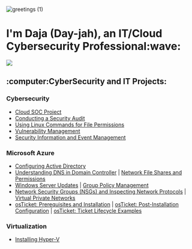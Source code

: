 ![greetings (1)](https://user-images.githubusercontent.com/109401839/212478916-224c7588-ae9d-41bf-ad0f-228ab2e0d110.gif)

<h1>I'm Daja (Day-jah), an IT/Cloud Cybersecurity Professional:wave:</h1>

![](https://komarev.com/ghpvc/?username=dajat&label=Profile%20views&color=blueviolet&style=flat-square)

<h2>:computer:CyberSecurity and IT Projects:</h2>
  
<h3>Cybersecurity</h3>

- [Cloud SOC Project](https://github.com/dajat/cloud_SOC)
- [Conducting a Security Audit](https://github.com/dajat/audit)
- [Using Linux Commands for File Permissions](https://github.com/dajat/linux)
- [Vulnerability Management](https://github.com/dajat/vulnerability-assessment)
- [Security Information and Event Management](https://github.com/dajat/SIEM_tutorial)

<h3>Microsoft Azure</h3>
  
- [Configuring Active Directory](https://github.com/dajat/configure-ad)
- [Understanding DNS in Domain Controller](https://github.com/dajat/DNS-Azure) | [Network File Shares and Permissions](https://github.com/dajat/network-file-share)
- [Windows Server Updates](https://github.com/dajat/ws-updates) | [Group Policy Management](https://github.com/dajat/gp-policy)
- [Network Security Groups (NSGs) and Inspecting Network Protocols](https://github.com/dajat/nsg-protocols) | [Virtual Private Networks](https://github.com/dajat/vpn-discover)
- [osTicket: Prerequisites and Installation](https://github.com/dajat/osticket-prereqs) | [osTicket: Post-Installation Configuration](https://github.com/dajat/post-install-config) | [osTicket: Ticket Lifecycle Examples](https://github.com/dajat/ticket-lifecycle)

<h3>Virtualization</h3>
  
- [Installing Hyper-V](https://github.com/dajat/hyper-v-demo)
